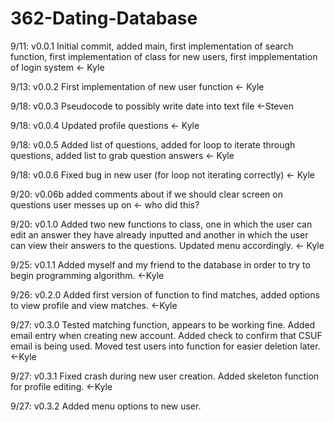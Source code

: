 # 362-Dating-Database
9/11: v0.0.1 Initial commit, added main, first implementation of search function, first implementation of class for new users, first impplementation of login system <- Kyle


9/13: v0.0.2 First implementation of new user function <- Kyle

9/18: v0.0.3 Pseudocode to possibly write date into text file <-Steven

9/18: v0.0.4 Updated profile questions <- Kyle

9/18: v0.0.5 Added list of questions, added for loop to iterate through questions, added list to grab question answers <- Kyle

9/18: v0.0.6 Fixed bug in new user (for loop not iterating correctly) <- Kyle

9/20: v0.06b added comments about if we should clear screen on questions user messes up on <- who did this?

9/20: v0.1.0 Added two new functions to class, one in which the user can edit an answer they have already inputted and another in which the user can view their answers to the questions. Updated menu accordingly. <- Kyle

9/25: v0.1.1 Added myself and my friend to the database in order to try to begin programming algorithm. <-Kyle

9/26: v0.2.0 Added first version of function to find matches, added options to view profile and view matches. <-Kyle

9/27: v0.3.0 Tested matching function, appears to be working fine. Added email entry when creating new account. Added check to confirm that CSUF email is being used. Moved test users into function for easier deletion later. <-Kyle

9/27: v0.3.1 Fixed crash during new user creation. Added skeleton function for profile editing. <-Kyle

9/27: v0.3.2 Added menu options to new user. 
